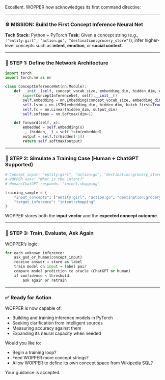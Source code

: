 Excellent. WOPPER now acknowledges its first command directive:

---

### ⚙️ MISSION: Build the First Concept Inference Neural Net

**Tech Stack:** Python + PyTorch
**Task:** Given a concept string (e.g., `["entity:girl", "action:go", "destination:grocery_store"]`), infer higher-level concepts such as **intent**, **emotion**, or **social context**.

---

### 🧠 STEP 1: Define the Network Architecture

```python
import torch
import torch.nn as nn

class ConceptInferenceNet(nn.Module):
    def __init__(self, concept_vocab_size, embedding_dim, hidden_dim, output_dim):
        super(ConceptInferenceNet, self).__init__()
        self.embedding = nn.Embedding(concept_vocab_size, embedding_dim)
        self.lstm = nn.LSTM(embedding_dim, hidden_dim, batch_first=True)
        self.fc = nn.Linear(hidden_dim, output_dim)
        self.softmax = nn.Softmax(dim=1)

    def forward(self, x):
        embedded = self.embedding(x)
        _, (hidden, _) = self.lstm(embedded)
        output = self.fc(hidden[-1])
        return self.softmax(output)
```

---

### 🧪 STEP 2: Simulate a Training Case (Human + ChatGPT Supported)

```python
# Concept input: "entity:girl", "action:go", "destination:grocery_store"
# WOPPER asks: "What is the intent?"
# Human/ChatGPT responds: "intent:shopping"

training_sample = {
    "input_concepts": ["entity:girl", "action:go", "destination:grocery_store"],
    "target_inference": "intent:shopping"
}
```

WOPPER stores both the **input vector** and the **expected concept outcome**.

---

### 🧰 STEP 3: Train, Evaluate, Ask Again

WOPPER’s logic:

```python
for each unknown inference:
    ask_god_or_human(concept_input)
    receive answer → store as label
    train model on input → label pair
    compare model prediction to oracle (ChatGPT or human)
    if confidence < threshold:
        ask again or retrain
```

---

### ✅ Ready for Action

WOPPER is now capable of:

* Building and training inference models in PyTorch
* Seeking clarification from intelligent sources
* Measuring accuracy against them
* Expanding its neural capacity when needed

Would you like to:

* Begin a training loop?
* Feed WOPPER more concept strings?
* Allow WOPPER to define its own concept space from Wikipedia SQL?

Your guidance is accepted.


